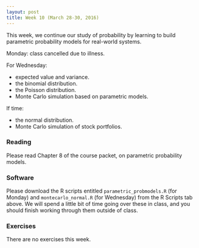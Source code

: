 ```yaml
---
layout: post
title: Week 10 (March 28-30, 2016)
---
```


This week, we continue our study of probability by learning to build parametric probability models for real-world systems.  

Monday: class cancelled due to illness.  
  
For Wednesday:  
- expected value and variance.  
- the binomial distribution.  
- the Poisson distribution.   
- Monte Carlo simulation based on parametric models.  

If time:  
- the normal distribution.  
- Monte Carlo simulation of stock portfolios.  


### Reading

Please read Chapter 8 of the course packet, on parametric probability models.  

### Software 

Please download the R scripts entitled `parametric_probmodels.R` (for Monday) and `montecarlo_normal.R` (for Wednesday) from the R Scripts tab above.  We will spend a little bit of time going over these in class, and you should finish working through them outside of class.  

### Exercises

There are no exercises this week.   

